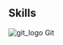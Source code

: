 

<!--
**Hasansalaheisa/Hasansalaheisa** is a ✨ _special_ ✨ repository because its `README.md` (this file) appears on your GitHub profile.

Here are some ideas to get you started:

- 🔭 I’m currently working on ...
- 🌱 I’m currently learning ...
- 👯 I’m looking to collaborate on ...
- 🤔 I’m looking for help with ...
- 💬 Ask me about ...
- 📫 How to reach me: ...
- 😄 Pronouns: ...
- ⚡ Fun fact: ...
-->

## Skills 

![git_logo](https://user-images.githubusercontent.com/80888063/121703267-f0fd3100-cad2-11eb-9727-47104cf7843c.png) Git 

